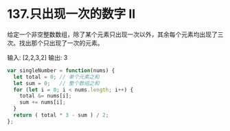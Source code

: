 # 137.只出现一次的数字 II
给定一个非空整数数组，除了某个元素只出现一次以外，其余每个元素均出现了三次。找出那个只出现了一次的元素。

输入: [2,2,3,2]
输出: 3

```js
var singleNumber = function(nums) {
  let total = 0; // 单个元素之和
  let sum = 0;   // 整个数组之和
  for (let i = 0; i < nums.length; i++) {
    total &= nums[i];
    sum += nums[i];
  }
  return ( total * 3 - sum ) / 2;
};
```